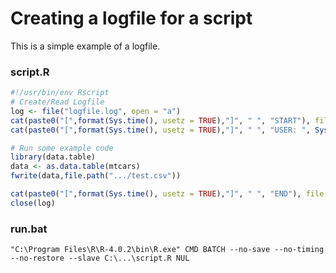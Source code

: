 # Creating a logfile for a script

This is a simple example of a logfile.

### script.R
```R
#!/usr/bin/env Rscript
# Create/Read Logfile
log <- file("logfile.log", open = "a")
cat(paste0("[",format(Sys.time(), usetz = TRUE),"]", " ", "START"), file = log, sep="\n")
cat(paste0("[",format(Sys.time(), usetz = TRUE),"]", " ", "USER: ", Sys.getenv("USERNAME")), file = log, sep="\n")

# Run some example code
library(data.table)
data <- as.data.table(mtcars)
fwrite(data,file.path(".../test.csv"))

cat(paste0("[",format(Sys.time(), usetz = TRUE),"]", " ", "END"), file = log, sep="\n")
close(log)
```

### run.bat
```
"C:\Program Files\R\R-4.0.2\bin\R.exe" CMD BATCH --no-save --no-timing --no-restore --slave C:\...\script.R NUL
```
